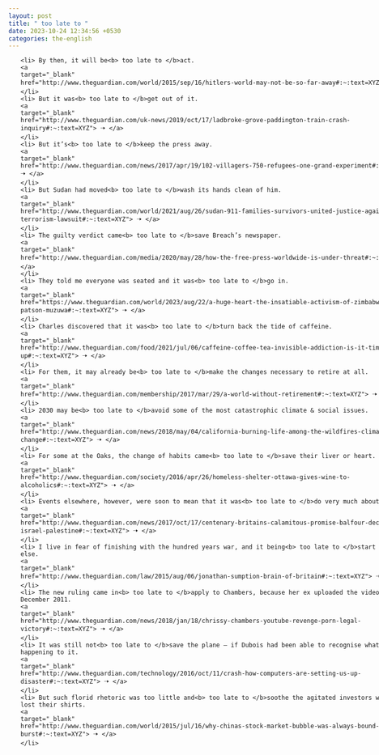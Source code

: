 ```yaml
---
layout: post
title: " too late to "
date: 2023-10-24 12:34:56 +0530
categories: the-english
---
```

<style>
    ol {
        width: 800px;
        margin: 0 auto;
    }
ol li {
    font-size: 18px;
    line-height: 1.5;
    padding-bottom: 8px;
}
</style>
<ol>

    <li> By then, it will be<b> too late to </b>act.
    <a 
    target="_blank" 
    href="http://www.theguardian.com/world/2015/sep/16/hitlers-world-may-not-be-so-far-away#:~:text=XYZ"> 🠢 </a>
    </li>
    <li> But it was<b> too late to </b>get out of it.
    <a 
    target="_blank" 
    href="http://www.theguardian.com/uk-news/2019/oct/17/ladbroke-grove-paddington-train-crash-inquiry#:~:text=XYZ"> 🠢 </a>
    </li>
    <li> But it’s<b> too late to </b>keep the press away.
    <a 
    target="_blank" 
    href="http://www.theguardian.com/news/2017/apr/19/102-villagers-750-refugees-one-grand-experiment#:~:text=XYZ"> 🠢 </a>
    </li>
    <li> But Sudan had moved<b> too late to </b>wash its hands clean of him.
    <a 
    target="_blank" 
    href="http://www.theguardian.com/world/2021/aug/26/sudan-911-families-survivors-united-justice-against-terrorism-lawsuit#:~:text=XYZ"> 🠢 </a>
    </li>
    <li> The guilty verdict came<b> too late to </b>save Breach’s newspaper.
    <a 
    target="_blank" 
    href="http://www.theguardian.com/media/2020/may/28/how-the-free-press-worldwide-is-under-threat#:~:text=XYZ"> 🠢 </a>
    </li>
    <li> They told me everyone was seated and it was<b> too late to </b>go in.
    <a 
    target="_blank" 
    href="https://www.theguardian.com/world/2023/aug/22/a-huge-heart-the-insatiable-activism-of-zimbabwean-exile-patson-muzuwa#:~:text=XYZ"> 🠢 </a>
    </li>
    <li> Charles discovered that it was<b> too late to </b>turn back the tide of caffeine.
    <a 
    target="_blank" 
    href="http://www.theguardian.com/food/2021/jul/06/caffeine-coffee-tea-invisible-addiction-is-it-time-to-give-up#:~:text=XYZ"> 🠢 </a>
    </li>
    <li> For them, it may already be<b> too late to </b>make the changes necessary to retire at all.
    <a 
    target="_blank" 
    href="http://www.theguardian.com/membership/2017/mar/29/a-world-without-retirement#:~:text=XYZ"> 🠢 </a>
    </li>
    <li> 2030 may be<b> too late to </b>avoid some of the most catastrophic climate & social issues.
    <a 
    target="_blank" 
    href="http://www.theguardian.com/news/2018/may/04/california-burning-life-among-the-wildfires-climate-change#:~:text=XYZ"> 🠢 </a>
    </li>
    <li> For some at the Oaks, the change of habits came<b> too late to </b>save their liver or heart.
    <a 
    target="_blank" 
    href="http://www.theguardian.com/society/2016/apr/26/homeless-shelter-ottawa-gives-wine-to-alcoholics#:~:text=XYZ"> 🠢 </a>
    </li>
    <li> Events elsewhere, however, were soon to mean that it was<b> too late to </b>do very much about it.
    <a 
    target="_blank" 
    href="http://www.theguardian.com/news/2017/oct/17/centenary-britains-calamitous-promise-balfour-declaration-israel-palestine#:~:text=XYZ"> 🠢 </a>
    </li>
    <li> I live in fear of finishing with the hundred years war, and it being<b> too late to </b>start something else.
    <a 
    target="_blank" 
    href="http://www.theguardian.com/law/2015/aug/06/jonathan-sumption-brain-of-britain#:~:text=XYZ"> 🠢 </a>
    </li>
    <li> The new ruling came in<b> too late to </b>apply to Chambers, because her ex uploaded the videos in December 2011.
    <a 
    target="_blank" 
    href="http://www.theguardian.com/news/2018/jan/18/chrissy-chambers-youtube-revenge-porn-legal-victory#:~:text=XYZ"> 🠢 </a>
    </li>
    <li> It was still not<b> too late to </b>save the plane – if Dubois had been able to recognise what was happening to it.
    <a 
    target="_blank" 
    href="http://www.theguardian.com/technology/2016/oct/11/crash-how-computers-are-setting-us-up-disaster#:~:text=XYZ"> 🠢 </a>
    </li>
    <li> But such florid rhetoric was too little and<b> too late to </b>soothe the agitated investors who had just lost their shirts.
    <a 
    target="_blank" 
    href="http://www.theguardian.com/world/2015/jul/16/why-chinas-stock-market-bubble-was-always-bound-burst#:~:text=XYZ"> 🠢 </a>
    </li>